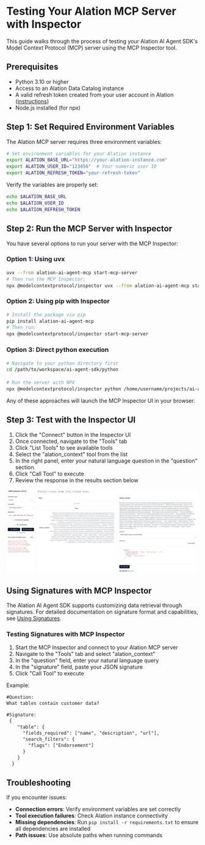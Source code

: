 # Testing Your Alation MCP Server with Inspector

This guide walks through the process of testing your Alation AI Agent SDK's Model Context Protocol (MCP) server using the MCP Inspector tool.

## Prerequisites

- Python 3.10 or higher
- Access to an Alation Data Catalog instance
- A valid refresh token created from your user account in Alation ([instructions](https://developer.alation.com/dev/docs/authentication-into-alation-apis#create-a-refresh-token-via-the-ui))
- Node.js installed (for npx)

## Step 1: Set Required Environment Variables

The Alation MCP server requires three environment variables:

```bash
# Set environment variables for your Alation instance
export ALATION_BASE_URL="https://your-alation-instance.com"
export ALATION_USER_ID="123456"  # Your numeric user ID
export ALATION_REFRESH_TOKEN="your-refresh-token"
```

Verify the variables are properly set:

```bash
echo $ALATION_BASE_URL
echo $ALATION_USER_ID
echo $ALATION_REFRESH_TOKEN
```

## Step 2: Run the MCP Server with Inspector

You have several options to run your server with the MCP Inspector:

### Option 1: Using uvx
```bash
uvx --from alation-ai-agent-mcp start-mcp-server
# Then run the MCP Inspector:
npx @modelcontextprotocol/inspector uvx --from alation-ai-agent-mcp start-mcp-server
```

### Option 2: Using pip with Inspector
```bash
# Install the package via pip
pip install alation-ai-agent-mcp
# Then run:
npx @modelcontextprotocol/inspector start-mcp-server
```

### Option 3: Direct python execution
```bash
# Navigate to your python directory first
cd /path/to/workspace/ai-agent-sdk/python

# Run the server with NPX
npx @modelcontextprotocol/inspector python /home/username/projects/ai-agent-sdk/python/dist-mcp/alation_ai_agent_mcp/server.py
```

Any of these approaches will launch the MCP Inspector UI in your browser.

## Step 3: Test with the Inspector UI

1. Click the "Connect" button in the Inspector UI
2. Once connected, navigate to the "Tools" tab
3. Click "List Tools" to see available tools
4. Select the "alation_context" tool from the list
5. In the right panel, enter your natural language question in the "question" section. 
6. Click "Call Tool" to execute
7. Review the response in the results section below

![MCP Inspector Interface](./images/mcp-inspector-interface.png)


## Using Signatures with MCP Inspector

The Alation AI Agent SDK supports customizing data retrieval through signatures. For detailed documentation on signature format and capabilities, see [Using Signatures](../signature.md).

### Testing Signatures with MCP Inspector

1. Start the MCP Inspector and connect to your Alation MCP server
2. Navigate to the "Tools" tab and select "alation_context"
3. In the "question" field, enter your natural language query
4. In the "signature" field, paste your JSON signature
5. Click "Call Tool" to execute

Example:
```
#Question:
What tables contain customer data?
```
```
#Signature:
 {
    "table": {
      "fields_required": ["name", "description", "url"],
      "search_filters": {
        "flags": ["Endorsement"]
      }
    }
  }
```

## Troubleshooting

If you encounter issues:

- **Connection errors**: Verify environment variables are set correctly
- **Tool execution failures**: Check Alation instance connectivity
- **Missing dependencies**: Run `pip install -r requirements.txt` to ensure all dependencies are installed
- **Path issues**: Use absolute paths when running commands
